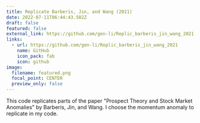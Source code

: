 ```yaml
---
title: Replicate Barberis, Jin, and Wang (2021)
date: 2022-07-11T06:44:43.502Z
draft: false
featured: false
external_link: https://github.com/gen-li/Replic_barberis_jin_wang_2021
links:
  - url: https://github.com/gen-li/Replic_barberis_jin_wang_2021
    name: GitHub
    icon_pack: fab
    icon: github
image:
  filename: featured.png
  focal_point: CENTER
  preview_only: false
---
```

This code replicates parts of the paper "Prospect Theory and Stock Market Anomalies" by Barberis, Jin, and Wang. I choose the momentum anomaly to replicate in my code.